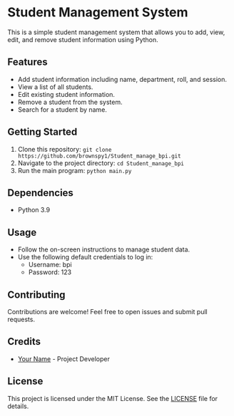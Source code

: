 # Student Management System

This is a simple student management system that allows you to add, view, edit, and remove student information using Python.

## Features

- Add student information including name, department, roll, and session.
- View a list of all students.
- Edit existing student information.
- Remove a student from the system.
- Search for a student by name.

## Getting Started

1. Clone this repository: `git clone https://github.com/brownspy1/Student_manage_bpi.git`
2. Navigate to the project directory: `cd Student_manage_bpi`
3. Run the main program: `python main.py`

## Dependencies

- Python 3.9


## Usage

- Follow the on-screen instructions to manage student data.
- Use the following default credentials to log in:
  - Username: bpi
  - Password: 123

## Contributing

Contributions are welcome! Feel free to open issues and submit pull requests.

## Credits

- [Your Name](https://github.com/brownspy1) - Project Developer

## License

This project is licensed under the MIT License. See the [LICENSE](LICENSE) file for details.
